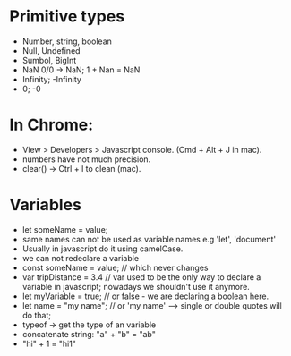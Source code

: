 # Primitive types

* Number, string, boolean
* Null, Undefined
* Sumbol, BigInt
* NaN 0/0 -> NaN; 1 + Nan = NaN 
* Infinity; -Infinity
* 0; -0

# In Chrome:
* View > Developers > Javascript console. (Cmd + Alt + J in mac).
* numbers have not much precision.
* clear() -> Ctrl + l to clean (mac).

# Variables
* let someName = value;
* same names can not be used as variable names e.g 'let', 'document'
* Usually in javascript do it using camelCase.
* we can not redeclare a variable
* const someName = value; // which never changes
* var tripDistance = 3.4 // var used to be the only way to declare a variable in javascript; nowadays we shouldn't use it anymore. 
* let myVariable = true; // or false - we are declaring a boolean here.
* let name = "my name"; // or 'my name' --> single or double quotes will do that;
* typeof -> get the type of an variable
* concatenate string: "a" + "b" = "ab"
* "hi" + 1 = "hi1"

